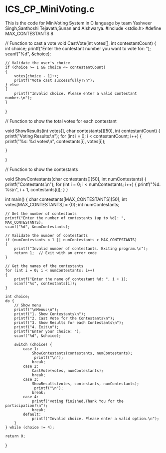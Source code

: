 # ICS_CP_MiniVoting.c
This is the code for MiniVoting System in C language by team Yashveer Singh,Santhoshi Tejavath,Sunan and Aishwarya.
#include <stdio.h>
#define MAX_CONTESTANTS 8



// Function to cast a vote
void CastVote(int votes[], int contestantCount)
 {
    int choice;
    printf("Enter the contestant number you want to vote for: ");
    scanf("%d", &choice);

    // Validate the user's choice
    if (choice >= 1 && choice <= contestantCount)
    {
        votes[choice - 1]++;
        printf("Vote cast successfully!\n");
    } else 
    {
        printf("Invalid choice. Please enter a valid contestant number.\n");
    }
}

// Function to show the total votes for each contestant

void ShowResults(int votes[], char contestants[][50], int contestantCount) {
    printf("Voting Results:\n");
    for (int i = 0; i < contestantCount; i++) 
    {
        printf("%s: %d votes\n", contestants[i], votes[i]);
        
    }
}

// Function to show the contestants

void ShowContestants(char contestants[][50], int numContestants)
 {
    printf("Contestants:\n");
    for (int i = 0; i < numContestants; i++) 
    {
        printf("%d. %s\n", i + 1, contestants[i]);
    }
}

int main() {
    char contestants[MAX_CONTESTANTS][50];
    int votes[MAX_CONTESTANTS] = {0};
    int numContestants;

    // Get the number of contestants
    printf("Enter the number of contestants (up to %d): ", MAX_CONTESTANTS);
    scanf("%d", &numContestants);

    // Validate the number of contestants
    if (numContestants < 1 || numContestants > MAX_CONTESTANTS) 
    {
        printf("Invalid number of contestants. Exiting program.\n");
        return 1;  // Exit with an error code
    }

    // Get the names of the contestants
    for (int i = 0; i < numContestants; i++)
    {
        printf("Enter the name of contestant %d: ", i + 1);
        scanf("%s", contestants[i]);
    }

    int choice;
    do {
        // Show menu
        printf("\nMenu:\n");
        printf("1. Show Contestants\n");
        printf("2. Cast Vote for the Contestants\n");
        printf("3. Show Results for each Contestants\n");
        printf("4. Exit\n");
        printf("Enter your choice: ");
        scanf("%d", &choice);

        switch (choice) {
            case 1:
                ShowContestants(contestants, numContestants);
                 printf("\n");
                break;
            case 2:
                CastVote(votes, numContestants);
                break;
            case 3:
                ShowResults(votes, contestants, numContestants);
                 printf("\n");
                break;
            case 4:
                printf("voting finished.Thank You for the participation!\n");
                break;
            default:
                printf("Invalid choice. Please enter a valid option.\n");
        }
    } while (choice != 4);

    return 0;  
}
